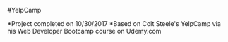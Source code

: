 #YelpCamp

*Project completed on 10/30/2017
*Based on Colt Steele's YelpCamp via his Web Developer Bootcamp course on Udemy.com
